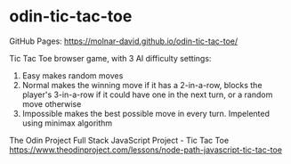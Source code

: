 # odin-tic-tac-toe
GitHub Pages: https://molnar-david.github.io/odin-tic-tac-toe/

Tic Tac Toe browser game, with 3 AI difficulty settings:
1. Easy makes random moves
2. Normal makes the winning move if it has a 2-in-a-row, blocks the player's 3-in-a-row if it could have one in the next turn, or a random move otherwise
3. Impossible makes the best possible move in every turn. Impelented using minimax algorithm

The Odin Project Full Stack JavaScript Project - Tic Tac Toe\
https://www.theodinproject.com/lessons/node-path-javascript-tic-tac-toe
